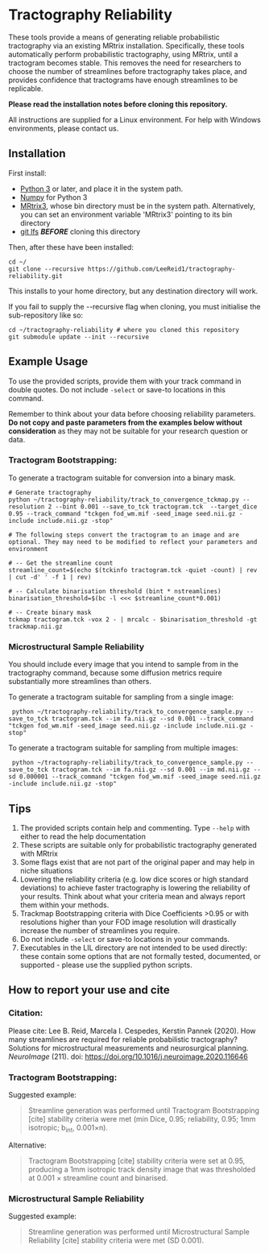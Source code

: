 Tractography Reliability
====================

These tools provide a means of generating reliable probabilistic tractography via an existing MRtrix installation. Specifically, these tools automatically perform probabilistic tractography, using MRtrix, until a tractogram becomes stable. This removes the need for researchers to choose the number of streamlines before tractography takes place, and provides confidence that tractograms have enough streamlines to be replicable.


**Please read the installation notes before cloning this repository.**


All instructions are supplied for a Linux environment. For help with Windows environments, please contact us.

Installation
------------


First install:

*  [Python 3](https://www.python.org/downloads/) or later, and place it in the system path.
*  [Numpy](https://numpy.org/) for Python 3
*  [MRtrix3](http://www.mrtrix.org/), whose bin directory must be in the system path. Alternatively, you can set an environment variable 'MRtrix3' pointing to its bin directory
*  [git lfs](https://www.atlassian.com/git/tutorials/git-lfs#installing-git-lfs) ***BEFORE*** cloning this directory


Then, after these have been installed:

```
cd ~/
git clone --recursive https://github.com/LeeReid1/tractography-reliability.git
```

This installs to your home directory, but any destination directory will work.

If you fail to supply the --recursive flag when cloning, you must initialise the sub-repository like so:

```
cd ~/tractography-reliability # where you cloned this repository
git submodule update --init --recursive
```



Example Usage
--------------

To use the provided scripts, provide them with your track command in double quotes. Do not include `-select` or save-to locations in this command.

Remember to think about your data before choosing reliability parameters. **Do not copy and paste parameters from the examples below without consideration** as they may not be suitable for your research question or data.

### Tractogram Bootstrapping:

To generate a tractogram suitable for conversion into a binary mask.
 
```
# Generate tractography
python ~/tractography-reliability/track_to_convergence_tckmap.py --resolution 2 --bint 0.001 --save_to_tck tractogram.tck  --target_dice 0.95 --track_command "tckgen fod_wm.mif -seed_image seed.nii.gz -include include.nii.gz -stop"

# The following steps convert the tractogram to an image and are optional. They may need to be modified to reflect your parameters and environment

# -- Get the streamline count
streamline_count=$(echo $(tckinfo tractogram.tck -quiet -count) | rev | cut -d' ' -f 1 | rev)

# -- Calculate binarisation threshold (bint * nstreamlines)
binarisation_threshold=$(bc -l <<< $streamline_count*0.001)

# -- Create binary mask
tckmap tractogram.tck -vox 2 - | mrcalc - $binarisation_threshold -gt trackmap.nii.gz
```

### Microstructural Sample Reliability

You should include every image that you intend to sample from in the tractography command, because some diffusion metrics require substantially more streamlines than others.

To generate a tractogram suitable for sampling from a single image:

```
 python ~/tractography-reliability/track_to_convergence_sample.py --save_to_tck tractogram.tck --im fa.nii.gz --sd 0.001 --track_command "tckgen fod_wm.mif -seed_image seed.nii.gz -include include.nii.gz -stop" 
```

To generate a tractogram suitable for sampling from multiple images:

```
 python ~/tractography-reliability/track_to_convergence_sample.py --save_to_tck tractogram.tck --im fa.nii.gz --sd 0.001 --im md.nii.gz --sd 0.000001 --track_command "tckgen fod_wm.mif -seed_image seed.nii.gz -include include.nii.gz -stop" 
```

Tips
--------------
1. The provided scripts contain help and commenting. Type `--help` with either to read the help documentation
2. These scripts are suitable only for probabilistic tractography generated with MRtrix
3. Some flags exist that are not part of the original paper and may help in niche situations
4. Lowering the reliability criteria (e.g. low dice scores or high standard deviations) to achieve faster tractography is lowering the reliability of your results. Think about what your criteria mean and always report them within your methods.
5. Trackmap Bootstrapping criteria with Dice Coefficients >0.95 or with resolutions higher than your FOD image resolution will drastically increase the number of streamlines you require. 
6. Do not include `-select` or save-to locations in your commands.
7. Executables in the LIL directory are not intended to be used directly: these contain some options that are not formally tested, documented, or supported - please use the supplied python scripts.

How to report your use and cite
-------------------------------

### Citation:
Please cite:
Lee B. Reid, Marcela I. Cespedes, Kerstin Pannek (2020). How many streamlines are required for reliable probabilistic tractography? Solutions for microstructural measurements and neurosurgical planning. _NeuroImage_ (211). doi: https://doi.org/10.1016/j.neuroimage.2020.116646

### Tractogram Bootstrapping:
Suggested example:

>Streamline generation was performed until Tractogram Bootstrapping [cite] stability criteria were met (min Dice, 0.95; reliability, 0.95; 1mm isotropic; b<sub>int</sub>, 0.001×n).

Alternative:

> Tractogram Bootstrapping [cite] stability criteria were set at 0.95, producing a 1mm isotropic track density image that was thresholded at 0.001 × streamline count and binarised.

### Microstructural Sample Reliability
Suggested example:

>Streamline generation was performed until Microstructural Sample Reliability [cite] stability criteria were met (SD 0.001).
